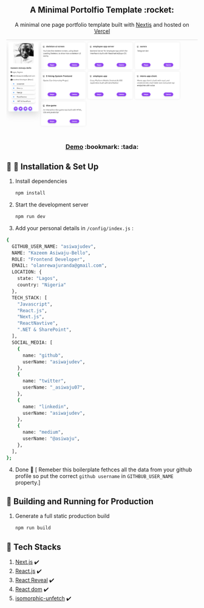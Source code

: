 <h2 align="center">
 A Minimal Portolfio Template :rocket:
</h1>
<p align="center">
  A minimal one page portfolio template built with <a href="https://www.nextjs.org/" target="_blank">Nextjs</a> and hosted on <a href="https://vercel.com/" target="_blank">Vercel</a>
</p>

![demo](https://github.com/AsiwajuDev/next-portfolio/blob/master/portfolio.PNG)

<h3 align="center"><a href="https://asiwaju.show/sh">Demo</a> :bookmark: :tada:</h3>

## :hammer: :tada: Installation & Set Up

1. Install dependencies

   ```sh
   npm install
   ```

2. Start the development server

   ```sh
   npm run dev
   ```

3. Add your personal details in `/config/index.js` :

```sh
{
  GITHUB_USER_NAME: "asiwajudev",
  NAME: "Kazeem Asiwaju-Bello",
  ROLE: "Frontend Developer",
  EMAIL: "olanrewajuranda@gmail.com",
  LOCATION: {
    state: "Lagos",
    country: "Nigeria"
  },
  TECH_STACK: [
    "Javascript",
    "React.js",
    "Next.js",
    "ReactNavtive",
    ".NET & SharePoint",
  ],
  SOCIAL_MEDIA: [
    {
      name: "github",
      userName: "asiwajudev",
    },
    {
      name: "twitter",
      userName: "_asiwaju07",
    },
    {
      name: "linkedin",
      userName: "asiwajudev",
    },
    {
      name: "medium",
      userName: "@asiwaju",
    },
  ],
};
```

4. Done :tada: [ Remeber this boilerplate fethces all the data from your github profile so put the correct `github username` in `GITHBUB_USER_NAME` property.]

## 🚀 Building and Running for Production

1. Generate a full static production build

   ```sh
   npm run build
   ```

## 🚀 Tech Stacks

1. [Next.js](http://nextjs.org) :heavy_check_mark:
2. [React.js](https://reactjs.org) :heavy_check_mark:
3. [React Reveal](https://www.react-reveal.com) :heavy_check_mark:
4. [React dom](https://www.npmjs.com/package/react-dom) :heavy_check_mark:
5. [isomorphic-unfetch](https://www.npmjs.com/package/isomorphic-unfetch) :heavy_check_mark:
